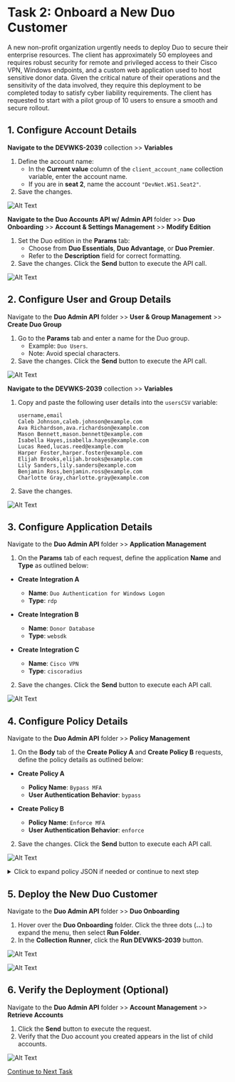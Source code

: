 # Task 2: Onboard a New Duo Customer  

A new non-profit organization urgently needs to deploy Duo to secure their enterprise resources. The client has approximately 50 employees and requires robust security for remote and privileged access to their Cisco VPN, Windows endpoints, and a custom web application used to host sensitive donor data. Given the critical nature of their operations and the sensitivity of the data involved, they require this deployment to be completed today to satisfy cyber liability requirements. The client has requested to start with a pilot group of 10 users to ensure a smooth and secure rollout.  

## **1. Configure Account Details**  
**Navigate to the** **DEVWKS-2039** collection >> **Variables**  

1. Define the account name:  
   - In the **Current value** column of the `client_account_name` collection variable, enter the account name.  
   - If you are in **seat 2**, name the account `"DevNet.WS1.Seat2"`.  
2. Save the changes.  

![Alt Text](imgages/account_name.png)

**Navigate to the** **Duo Accounts API w/ Admin API** folder >> **Duo Onboarding** >> **Account & Settings Management** >> **Modify Edition**  

1. Set the Duo edition in the **Params** tab:  
   - Choose from **Duo Essentials**, **Duo Advantage**, or **Duo Premier**.  
   - Refer to the **Description** field for correct formatting.  
2. Save the changes. Click the **Send** button to execute the API call.  

![Alt Text](imgages/modify_edition.png)

## **2. Configure User and Group Details**  
Navigate to the **Duo Admin API** folder >> **User & Group Management** >> **Create Duo Group**  

1. Go to the **Params** tab and enter a name for the Duo group.  
   - Example: `Duo Users`.  
   - Note: Avoid special characters. 
2. Save the changes. Click the **Send** button to execute the API call.  

![Alt Text](imgages/create_duo_group.png)

**Navigate to the** **DEVWKS-2039** collection >> **Variables**  

1. Copy and paste the following user details into the `usersCSV` variable:

    ```csv
    username,email
    Caleb Johnson,caleb.johnson@example.com
    Ava Richardson,ava.richardson@example.com
    Mason Bennett,mason.bennett@example.com
    Isabella Hayes,isabella.hayes@example.com
    Lucas Reed,lucas.reed@example.com
    Harper Foster,harper.foster@example.com
    Elijah Brooks,elijah.brooks@example.com
    Lily Sanders,lily.sanders@example.com
    Benjamin Ross,benjamin.ross@example.com
    Charlotte Gray,charlotte.gray@example.com
    ```
    
2. Save the changes.  

![Alt Text](imgages/users_csv.png)

## **3. Configure Application Details**  
Navigate to the **Duo Admin API** folder >> **Application Management**  

1. On the **Params** tab of each request, define the application **Name** and **Type** as outlined below:  

- **Create Integration A**  
  - **Name**: `Duo Authentication for Windows Logon`
  - **Type**: `rdp`  

- **Create Integration B**  
  - **Name**: `Donor Database`  
  - **Type**: `websdk`  

- **Create Integration C**  
  - **Name**: `Cisco VPN`  
  - **Type**: `ciscoradius`  

2. Save the changes. Click the **Send** button to execute each API call.  

![Alt Text](imgages/application_name.png)

## **4. Configure Policy Details**  
Navigate to the **Duo Admin API** folder >> **Policy Management**  

1. On the **Body** tab of the **Create Policy A** and **Create Policy B** requests, define the policy details as outlined below:  

- **Create Policy A**  
  - **Policy Name**: `Bypass MFA`  
  - **User Authentication Behavior**: `bypass`  

- **Create Policy B**  
  - **Policy Name**: `Enforce MFA`  
  - **User Authentication Behavior**: `enforce`  

2. Save the changes. Click the **Send** button to execute each API call.

![Alt Text](imgages/policy_configuration.png)


<details>
  <summary>Click to expand policy JSON if needed or continue to next step</summary>
  

  
  {
    "is_global_policy": true,
    "sections": {
      "authentication_methods": {
        "allowed_auth_list": [
          "duo-passcode",
          "duo-push",
          "hardware-token",
          "webauthn-platform",
          "webauthn-roaming"
        ],
        "blocked_auth_list": [],
        "require_verified_push": true,
        "verified_push_digits": 6
      }
    }
  }

</details>

## **5. Deploy the New Duo Customer**  
Navigate to the **Duo Admin API** folder >> **Duo Onboarding**  

1. Hover over the **Duo Onboarding** folder. Click the three dots (**...**) to expand the menu, then select **Run Folder**.  
2. In the **Collection Runner**, click the **Run DEVWKS-2039** button.  

![Alt Text](imgages/deploy_customer.png)

![Alt Text](imgages/collection_runner.png)

## **6. Verify the Deployment (Optional)**  
Navigate to the **Duo Admin API** folder >> **Account Management** >> **Retrieve Accounts**  

1. Click the **Send** button to execute the request.  
2. Verify that the Duo account you created appears in the list of child accounts.  

![Alt Text](imgages/retrieve_accounts.png)


[Continue to Next Task](03_Set_Bypass_Code.md)  
